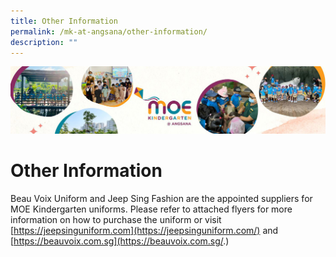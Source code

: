 ```yaml
---
title: Other Information
permalink: /mk-at-angsana/other-information/
description: ""
---
```

![](/images/MK-Angsana.jpg)


Other Information
=================

Beau Voix Uniform and Jeep Sing Fashion are the appointed suppliers for MOE Kindergarten
uniforms. Please refer to attached flyers for more information on how to purchase the uniform or
visit
[https://jeepsinguniform.com](https://jeepsinguniform.com/) and [https://beauvoix.com.sg](https://beauvoix.com.sg/.)